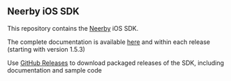 ## Neerby iOS SDK

This repository contains the [Neerby](http://www.neer.by) iOS SDK.

The complete documentation is available [here](http://ezeeworld.github.io/B4S-iOS-SDK/) and within each release (starting with version 1.5.3)

Use [GitHub Releases](https://github.com/ezeeworld/B4S-iOS-SDK/releases) to download packaged releases of the SDK, including documentation and sample code
